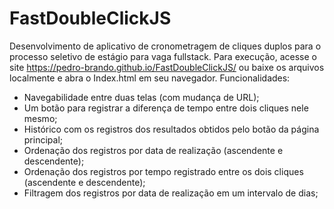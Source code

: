 # FastDoubleClickJS
 Desenvolvimento de aplicativo de cronometragem de cliques duplos para o processo seletivo de estágio para vaga fullstack.
 Para execução, acesse o site https://pedro-brando.github.io/FastDoubleClickJS/ ou baixe os arquivos localmente e abra o Index.html em seu navegador.
Funcionalidades:
-	Navegabilidade entre duas telas (com mudança de URL);
- Um botão para registrar a diferença de tempo entre dois cliques nele mesmo;
- 	Histórico com os registros dos resultados obtidos pelo botão da página principal;
-	Ordenação dos registros por data de realização (ascendente e descendente);
-	Ordenação dos registros por tempo registrado entre os dois cliques (ascendente e descendente);
-	Filtragem dos registros por data de realização em um intervalo de dias;
